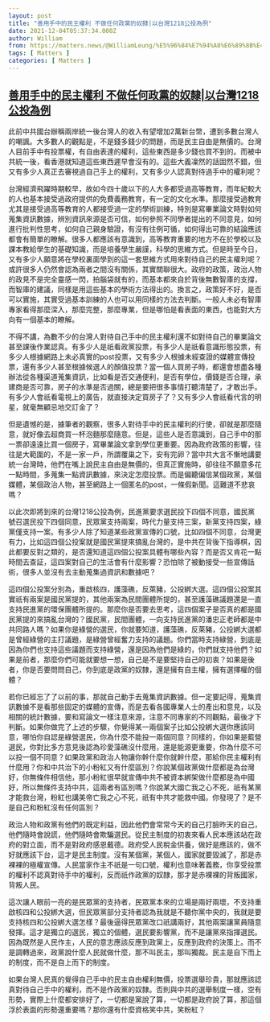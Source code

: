 ```yaml
---
layout: post
title: "善用手中的民主權利 不做任何政黨的奴隸|以台灣1218公投為例"
date: 2021-12-04T05:37:34.000Z
author: William
from: https://matters.news/@WilliamLeung/%E5%96%84%E7%94%A8%E6%89%8B%E4%B8%AD%E7%9A%84%E6%B0%91%E4%B8%BB%E6%AC%8A%E5%88%A9-%E4%B8%8D%E5%81%9A%E4%BB%BB%E4%BD%95%E6%94%BF%E9%BB%A8%E7%9A%84%E5%A5%B4%E9%9A%B8-%E4%BB%A5%E5%8F%B0%E7%81%A31218%E5%85%AC%E6%8A%95%E7%82%BA%E4%BE%8B-bafyreigkwkcba7kho6grcljsikn7fhn3as2vp66rpcvn6ra2mvihdremmm
tags: [ Matters ]
categories: [ Matters ]
---
```

<!--1638596254000-->
[善用手中的民主權利 不做任何政黨的奴隸|以台灣1218公投為例](https://matters.news/@WilliamLeung/%E5%96%84%E7%94%A8%E6%89%8B%E4%B8%AD%E7%9A%84%E6%B0%91%E4%B8%BB%E6%AC%8A%E5%88%A9-%E4%B8%8D%E5%81%9A%E4%BB%BB%E4%BD%95%E6%94%BF%E9%BB%A8%E7%9A%84%E5%A5%B4%E9%9A%B8-%E4%BB%A5%E5%8F%B0%E7%81%A31218%E5%85%AC%E6%8A%95%E7%82%BA%E4%BE%8B-bafyreigkwkcba7kho6grcljsikn7fhn3as2vp66rpcvn6ra2mvihdremmm)
------

<div>
<p>此前中共國台辦稱兩岸統一後台灣人的收入有望增加2萬新台幣，遭到多數台灣人的嘲諷。大多數人的觀點是，不是錢多錢少的問題，而是民主自由是無價的。台灣人目前手中有投票權，有自由表達的權利，這些東西是多少錢也買不到的。而被中共統一後，看香港就知道這些東西遲早會沒有的。這些大義凜然的話固然不錯，但又有多少人真正去審視過自己手上的權利，又有多少人認真對待過手中的權利呢？</p><p>台灣經濟飛躍時期較早，故如今四十歲以下的人大多都受過高等教育，而年紀較大的人也基本接受過政府提供的免費義務教育，有一定的文化水準。那麼接受過教育尤其是接受過高等教育的人都接受過一定的學術訓練，特別是寫畢業論文時對如何蒐集資訊數據，辨別資訊來源是否可信，如何參照不同學者提出的不同意見，如何進行批判性思考，如何自己親身驗證，有沒有往例可循，如何得出可靠的結論應該都會有簡單的瞭解。很多人都應該有意識到，高等教育重要的地方不在於學校以及課本教給學生的基礎知識，而是培養學生嚴謹，科學的思維方式。但是時至今日，又有多少人願意將在學校裏面學到的這一套思維方式用來對待自己的民主權利呢？或許很多人仍然會認為兩者之間沒有關係，其實關聯很大。政府的政策，政治人物的政見不是完全靈感一閃，拍腦袋就有的，而基本都來自於背後無數智庫的支撐，而智庫的建議，同樣是用這些基本的學術方法得出的。換言之，政策好不好，是否可以實施，其實受過基本訓練的人也可以用同樣的方法去判斷。一般人未必有智庫專家看得那麼深入，那麼完整，那麼專業，但是哪怕是看表面的東西，也能對大方向有一個基本的瞭解。</p><p>不得不講，為數不少的台灣人對待自己手中的民主權利還不如對待自己的畢業論文甚至課後作業認真。有多少人是祇看政黨投票，有多少人是祇看意識形態投票，有多少人根據網路上未必真實的post投票，又有多少人根據未經查證的媒體宣傳投票，還有多少人甚至根據候選人的顏值投票？當一個人買房子時，都還會想盡各種辦法從各種渠道蒐集資訊，比如看是否交通便利，是否有學位，價錢是否合理，承建商是否可靠，房子的水準是否過關，總是要把很多事情打聽清楚了，才敢出手。有多少人會祇看電視上的廣告，就直接決定買房子了？又有多少人會祇看代言的明星，就毫無顧忌地交訂金了？</p><p>但是遺憾的是，據筆者的觀察，很多人對待手中的民主權利的行使，卻就是那麼隨意，就好像去超商買一杯泡麵那麼隨意。但是，這些人是否意識到，自己手中的那一票卻遠遠比買一個房子，寫畢業論文拿到學位更重要。因為政府政策的影響，往往是大範圍的，不是一家一戶，所謂覆巢之下，安有完卵？當中共大言不慚地講要統一台灣時，他們在嘴上說民主自由是無價的，但真正實施時，卻往往不願意多花一點時間，多蒐集一點資訊數據，來決定怎麼投票。而是偏聽偏信某個政黨，某個媒體，某個政治人物，甚至網路上一個匿名的post，一條假新聞。這難道不悲哀嗎？</p><p>以此次即將到來的台灣1218公投為例，民進黨要求選民投下四個不同意，國民黨號召選民投下四個同意，民眾黨支持兩案，時代力量支持三案，新黨支持四案，綠黨僅支持一案。有多少人除了知道某些政黨宣傳的口號，比如四個不同意，台灣更有力，比如這四個公投案就是國民黨提來搞亂台灣的，是中共在背後下指導棋，因此都要反對之類的，是否還知道這四個公投案具體有哪些內容？而是否又肯花一點時間去查証，這四案對自己的生活會有什麼影響？恐怕除了被動接受一些宣傳話術，很多人並沒有去主動蒐集過資訊和數據吧？</p><p>這四個公投案分別為，重啟核四，護藻礁，反萊豬，公投綁大選。這四個公投案其實祇有兩案是國民黨提的，其他兩案為民間團體所提的，甚至護藻礁議題還是一直支持民進黨的環保團體所提的。那麼你是否要去思考，這四個案子是否真的都是國民黨提的來搞亂台灣的？國民黨，民間團體，一向支持民進黨的潘忠正老師都是中共同路人嗎？如果你是綠營的選民，你就要知道，護藻礁，反萊豬，公投綁大選都是曾經綠營的主打議題，是綠營曾經奮力支持的議題。你們當時支持綠營，到底是因為你們也支持這些議題而支持綠營，還是因為他們是綠的，你們就支持他們？如果是前者，那麼你們可能就要想一想，自己是不是要堅持自己的初衷？如果是後者，你是否要問問自己，你到底是政黨的奴隸，還是擁有自主權，擁有選擇權的個體？</p><p>若你已經忘了了以前的事，那就自己動手去蒐集資訊數據。但一定要記得，蒐集資訊數據不是看那些固定的媒體的宣傳，而是去看各國專業人士的產出和意見，以及相關的統計數據，要和寫論文一樣注意來源，注意不同專家的不同觀點，最後才下判斷。如果你做完了上述的步驟，你覺得某一兩個案子比如公投綁大選你應該同意，哪怕你自認是綠營選民，你為什麼不能投一兩個同意？同樣的，你如果是藍營選民，你對比多方意見後認為珍愛藻礁沒什麼用，還是能源更重要，你為什麼不可以投一個不同意？如果政黨和政治人物讓你幹什麼你就幹什麼，那給你民主權利有什麼用？你和中共治下的小粉紅又有什麼區別？你說某個政黨做什麼都是為台灣好，你無條件相信他，那小粉紅很早就宣傳中共不被資本綁架做什麼都是為中國好，所以無條件支持中共，這兩者有區別嗎？你說某大國亡我之心不死，祇有某黨才能救台灣，粉紅也講美帝亡我之心不死，祇有中共才能救中國。你發現了？是不是自己和粉紅沒有任何區別？</p><p>政治人物和政黨有他們的既定利益，因此他們會常常今天的自己打臉昨天的自己，他們隨時會說謊，他們隨時會欺騙選民。從民主制度的初衷來看人民本應該站在政府的對立面，而不是對政府感恩戴德。政府受人民稅金供養，做好是應該的，做不好就應該下台，這才是民主制度。沒有某個黨，某個人，國家就要毀滅了，那是赤裸裸的極權宣傳。人民當家作主不祇是一句口號，權利也意味著義務，你享受投票的權利不認真對待手中的權利，反而祇作政黨的奴隸，那才是赤裸裸的背叛國家，背叛人民。</p><p>這次讓人眼前一亮的是民眾黨的支持者，民眾黨本來的立場是兩好兩壞，不支持重啟核四和公投綁大選，但民眾黨部分支持者認為我就是不聽你黨中央的，我就是要支持核四和公投綁大選怎樣？最後逼得民眾黨改口祇講兩好，其他兩案讓黨員隨意發揮。這才是獨立的選民，獨立的個體，選民要影響黨，而不是讓黨來指揮選民。因為既然是人民作主，人民的意志應該反應到政黨上，反應到政府的決策上。而不是調轉過來，政黨說什麼人民就做什麼，那不叫民主，那叫獨裁。民主是自下而上的制度，而不是自上而下的制度。</p><p>如果台灣人民真的覺得自己手中的民主自由權利無價，投票選舉珍貴，那就應該認真對待自己手中的權利，而不是作政黨的奴隸。否則與中共的選舉制度一樣，空有形勢，實際上什麼都安排好了，一切都是黨說了算，一切都是政府說了算，那這個浮於表面的形勢還重要嗎？那你還有什麼資格笑中共，笑粉紅？</p>
</div>
